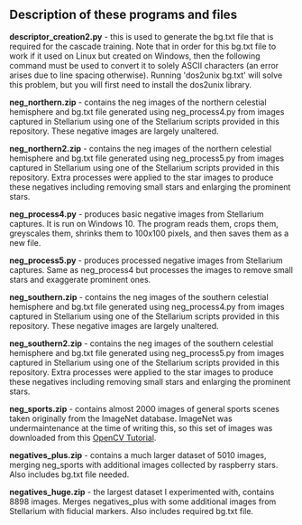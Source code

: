 ## Description of these programs and files

**descriptor_creation2.py** - this is used to generate the bg.txt file that is required for the cascade training. Note that in order for this bg.txt file to work if it used on Linux but created on Windows, then the following command must be used to convert it to solely ASCII characters (an error arises due to line spacing otherwise). Running 'dos2unix bg.txt' will solve this problem, but you will first need to install the dos2unix library.

**neg_northern.zip** - contains the neg images of the northern celestial hemisphere and bg.txt file generated using neg_process4.py from images captured in Stellarium using one of the Stellarium scripts provided in this repository. These negative images are largely unaltered.

**neg_northern2.zip** - contains the neg images of the northern celestial hemisphere and bg.txt file generated using neg_process5.py from images captured in Stellarium using one of the Stellarium scripts provided in this repository. Extra processes were applied to the star images to produce these negatives including removing small stars and enlarging the prominent stars.

**neg_process4.py** - produces basic negative images from Stellarium captures. It is run on Windows 10. The program reads them, crops them, greyscales them, shrinks them to 100x100 pixels, and then saves them as a new file.

**neg_process5.py** - produces processed negative images from Stellarium captures. Same as neg_process4 but processes the images to remove small stars and exaggerate prominent ones. 

**neg_southern.zip** - contains the neg images of the southern celestial hemisphere and bg.txt file generated using neg_process4.py from images captured in Stellarium using one of the Stellarium scripts provided in this repository. These negative images are largely unaltered.

**neg_southern2.zip** - contains the neg images of the southern celestial hemisphere and bg.txt file generated using neg_process5.py from images captured in Stellarium using one of the Stellarium scripts provided in this repository. Extra processes were applied to the star images to produce these negatives including removing small stars and enlarging the prominent stars.

**neg_sports.zip** - contains almost 2000 images of general sports scenes taken originally from the ImageNet database. ImageNet was undermaintenance at the time of writing this, so this set of images was downloaded from this [OpenCV Tutorial](https://pythonprogramming.net/haar-cascade-object-detection-python-opencv-tutorial/).

**negatives_plus.zip** - contains a much larger dataset of 5010 images, merging neg_sports with additional images collected by raspberry stars. Also includes bg.txt file needed.

**negatives_huge.zip** - the largest dataset I experimented with, contains 8898 images. Merges negatives_plus with some additional images from Stellarium with fiducial markers. Also includes required bg.txt file.
